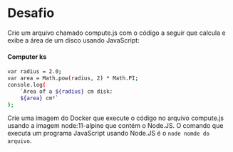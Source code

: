 # Desafio
Crie um arquivo chamado compute.js com o código a seguir que calcula e exibe a área de um disco usando JavaScript:

#### Computer ks

```bash
var radius = 2.0;
var area = Math.pow(radius, 2) * Math.PI;
console.log(
    `Area of a ${radius} cm disk:
    ${area} cm²`
);
```
Crie uma imagem do Docker que execute o código no arquivo compute.js usando a imagem node:11-alpine que contém o Node.JS. O comando que executa um programa JavaScript usando Node.JS é o ``` node nomde do arquivo ```.